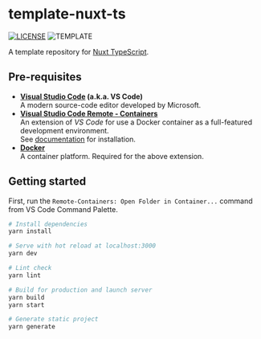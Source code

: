 # template-nuxt-ts
[![LICENSE](https://img.shields.io/github/license/tsunematsu21/template-nuxt-ts?color=green)](LICENSE)
![TEMPLATE](https://img.shields.io/badge/template-nuxt--ts-blue)

A template repository for [Nuxt TypeScript](https://typescript.nuxtjs.org/).

## Pre-requisites

* **[Visual Studio Code](https://code.visualstudio.com/) (a.k.a. VS Code)**  
  A modern source-code editor developed by Microsoft.
* **[Visual Studio Code Remote - Containers](https://marketplace.visualstudio.com/items?itemName=ms-vscode-remote.remote-containers)**  
  An extension of *VS Code* for use a Docker container as a full-featured development environment.  
  See [documentation](https://code.visualstudio.com/docs/remote/containers) for installation.
* **[Docker](https://www.docker.com/)**  
  A container platform. Required for the above extension.

## Getting started

First, run the `Remote-Containers: Open Folder in Container...` command from VS Code Command Palette.

```bash
# Install dependencies
yarn install

# Serve with hot reload at localhost:3000
yarn dev

# Lint check
yarn lint

# Build for production and launch server
yarn build
yarn start

# Generate static project
yarn generate
```
